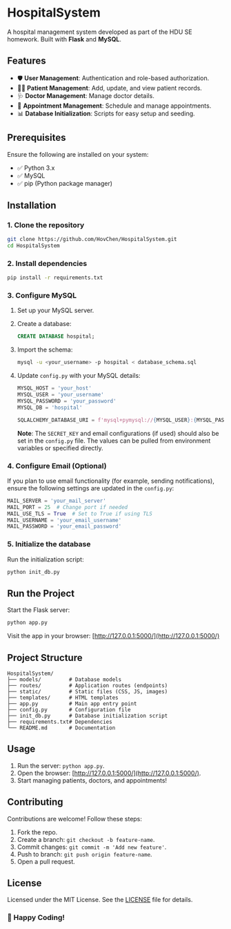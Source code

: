 # **HospitalSystem**

A hospital management system developed as part of the HDU SE homework. Built with **Flask** and **MySQL**.

## **Features**

- 🛡️ **User Management**: Authentication and role-based authorization.
- 👩‍⚕️ **Patient Management**: Add, update, and view patient records.
- 🩺 **Doctor Management**: Manage doctor details.
- 📅 **Appointment Management**: Schedule and manage appointments.
- 📊 **Database Initialization**: Scripts for easy setup and seeding.

## **Prerequisites**

Ensure the following are installed on your system:

- ✅ Python 3.x
- ✅ MySQL
- ✅ pip (Python package manager)

## **Installation**

### **1. Clone the repository**

```bash
git clone https://github.com/HovChen/HospitalSystem.git
cd HospitalSystem
```

### **2. Install dependencies**

```bash
pip install -r requirements.txt
```

### **3. Configure MySQL**

1. Set up your MySQL server.

2. Create a database:

   ```sql
   CREATE DATABASE hospital;
   ```

3. Import the schema:

   ```bash
   mysql -u <your_username> -p hospital < database_schema.sql
   ```

4. Update `config.py` with your MySQL details:

   ```python
   MYSQL_HOST = 'your_host'
   MYSQL_USER = 'your_username'
   MYSQL_PASSWORD = 'your_password'
   MYSQL_DB = 'hospital'
   
   SQLALCHEMY_DATABASE_URI = f'mysql+pymysql://{MYSQL_USER}:{MYSQL_PASSWORD}@{MYSQL_HOST}/{MYSQL_DB}'
   ```

   **Note**: The `SECRET_KEY` and email configurations (if used) should also be set in the `config.py` file. The values can be pulled from environment variables or specified directly.

### **4. Configure Email (Optional)**

If you plan to use email functionality (for example, sending notifications), ensure the following settings are updated in the `config.py`:

```python
MAIL_SERVER = 'your_mail_server'
MAIL_PORT = 25  # Change port if needed
MAIL_USE_TLS = True  # Set to True if using TLS
MAIL_USERNAME = 'your_email_username'
MAIL_PASSWORD = 'your_email_password'
```

### **5. Initialize the database**

Run the initialization script:

```bash
python init_db.py
```

## **Run the Project**

Start the Flask server:

```bash
python app.py
```

Visit the app in your browser: [http://127.0.0.1:5000/](http://127.0.0.1:5000/)

## **Project Structure**

```plaintext
HospitalSystem/
├── models/         # Database models
├── routes/         # Application routes (endpoints)
├── static/         # Static files (CSS, JS, images)
├── templates/      # HTML templates
├── app.py          # Main app entry point
├── config.py       # Configuration file
├── init_db.py      # Database initialization script
├── requirements.txt# Dependencies
└── README.md       # Documentation
```

## **Usage**

1. Run the server: `python app.py`.
2. Open the browser: [http://127.0.0.1:5000/](http://127.0.0.1:5000/).
3. Start managing patients, doctors, and appointments!

## **Contributing**

Contributions are welcome! Follow these steps:

1. Fork the repo.
2. Create a branch: `git checkout -b feature-name`.
3. Commit changes: `git commit -m 'Add new feature'`.
4. Push to branch: `git push origin feature-name`.
5. Open a pull request.

## **License**

Licensed under the MIT License. See the [LICENSE](LICENSE) file for details.

### 🎉 Happy Coding!
